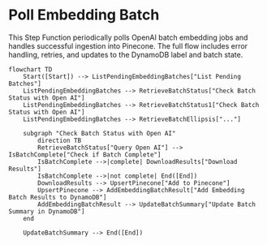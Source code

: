 # Poll Embedding Batch

This Step Function periodically polls OpenAI batch embedding jobs and handles successful ingestion into Pinecone. The full flow includes error handling, retries, and updates to the DynamoDB label and batch state.

```mermaid
flowchart TD
    Start([Start]) --> ListPendingEmbeddingBatches["List Pending Batches"]
    ListPendingEmbeddingBatches --> RetrieveBatchStatus["Check Batch Status with Open AI"]
    ListPendingEmbeddingBatches --> RetrieveBatchStatus1["Check Batch Status with Open AI"]
    ListPendingEmbeddingBatches --> RetrieveBatchEllipsis["..."]

    subgraph "Check Batch Status with Open AI"
        direction TB
        RetrieveBatchStatus["Query Open AI"] --> IsBatchComplete["Check if Batch Complete"]
        IsBatchComplete -->|complete| DownloadResults["Download Results"]
        IsBatchComplete -->|not complete| End([End])
        DownloadResults --> UpsertPinecone["Add to Pinecone"]
        UpsertPinecone --> AddEmbeddingBatchResult["Add Embedding Batch Results to DynamoDB"]
        AddEmbeddingBatchResult --> UpdateBatchSummary["Update Batch Summary in DynamoDB"]
    end

    UpdateBatchSummary --> End([End])
```
